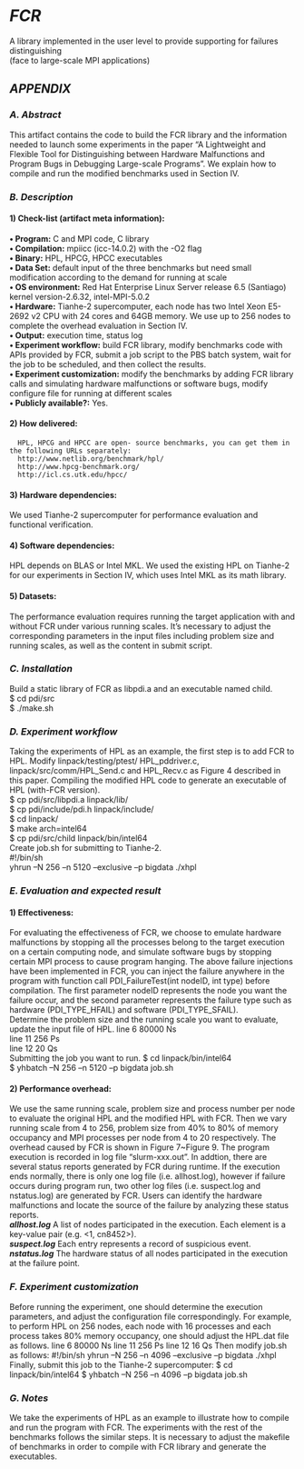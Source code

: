 # ***___FCR___***
A library implemented in the user level to provide supporting for failures distinguishing  
(face to large-scale MPI applications)   
## ***___APPENDIX___***    
### **___A. Abstract___**     
This artifact contains the code to build the FCR library and the information needed to launch some experiments in the paper “A Lightweight and Flexible Tool for Distinguishing between Hardware Malfunctions and Program Bugs in Debugging Large-scale Programs”. We explain how to compile and run the modified benchmarks used in Section IV.
### **___B. Description___**
#### **1)	Check-list (artifact meta information):**    
**•	Program:** C and MPI code, C library    
**•	Compilation:** mpiicc (icc-14.0.2) with the -O2 flag    
**•	Binary:** HPL, HPCG, HPCC executables   
**•	Data Set:** default input of the three benchmarks but need small modification according to the demand for running at scale     
**•	OS environment:** Red Hat Enterprise Linux Server release 6.5 (Santiago) kernel version-2.6.32, intel-MPI-5.0.2     
**•	Hardware:** Tianhe-2 supercomputer, each node has  two Intel Xeon E5-2692 v2 CPU with 24 cores and 64GB memory. We use up to 256 nodes to complete the overhead evaluation in Section IV.    
**•	Output:** 	execution time, status log    
**•	Experiment workflow:** build FCR library, modify benchmarks code with APIs provided by FCR, submit a job script to the PBS batch system, wait for the job to be scheduled, and then collect the results.      
**•	Experiment customization:** modify the benchmarks by adding FCR library calls and simulating hardware malfunctions or software bugs, modify configure file for running at different scales    
**•	Publicly available?:** Yes.   

#### **2)	How delivered:**    
      HPL, HPCG and HPCC are open- source benchmarks, you can get them in the following URLs separately: 
      http://www.netlib.org/benchmark/hpl/    
      http://www.hpcg-benchmark.org/        
      http://icl.cs.utk.edu/hpcc/   
#### **3)  Hardware dependencies:**     
We used Tianhe-2 supercomputer for performance evaluation and functional verification.      
#### **4)  Software dependencies:**
HPL depends on BLAS or Intel MKL. We used the existing HPL on Tianhe-2 for our experiments in Section IV, which uses Intel MKL as its math library.
#### **5)  Datasets:**
The performance evaluation requires running the target application with and without FCR under various running scales. It’s necessary to adjust the corresponding parameters in the input files including problem size and running scales, as well as the content in submit script.
### **___C. Installation___**     
Build a static library of FCR as libpdi.a and an executable named child.    
      $ cd pdi/src    
      $ ./make.sh 
### **___D. Experiment workflow___**
Taking the experiments of HPL as an example, the first step is to add FCR to HPL. Modify linpack/testing/ptest/ HPL_pddriver.c, linpack/src/comm/HPL_Send.c and HPL_Recv.c as Figure 4 described in this paper. Compiling the modified HPL code to generate an executable of HPL (with-FCR version).      
      $ cp pdi/src/libpdi.a     linpack/lib/     
      $ cp pdi/include/pdi.h    linpack/include/    
      $ cd linpack/     
      $ make arch=intel64     
      $ cp pdi/src/child    linpack/bin/intel64    
Create job.sh for submitting to Tianhe-2.     
      #!/bin/sh     
      yhrun –N 256 –n 5120 –exclusive –p bigdata ./xhpl      
### **___E. Evaluation and expected result___**
#### **1) Effectiveness:**      
For evaluating the effectiveness of FCR, we choose to emulate hardware malfunctions by stopping all the processes belong to the target execution on a certain computing node, and simulate software bugs by stopping certain MPI process to cause program hanging. The above failure injections have been implemented in FCR, you can inject the failure anywhere in the program with function call PDI_FailureTest(int nodeID, int type) before compilation. The first parameter nodeID represents the node you want the failure occur, and the second parameter represents the failure type such as hardware (PDI_TYPE_HFAIL) and software (PDI_TYPE_SFAIL).      
Determine the problem size and the running scale you want to evaluate, update the input file of HPL.
      line 6    80000    Ns    
      line 11   256       Ps      
      line 12    20        Qs      
Submitting the job you want to run.
      $ cd linpack/bin/intel64      
      $ yhbatch –N 256 –n 5120 –p bigdata job.sh     
#### **2) Performance overhead:**
We use the same running scale, problem size and process number per node to evaluate the original HPL and the modified HPL with FCR. Then we vary running scale from 4 to 256, problem size from 40% to 80% of memory occupancy and MPI processes per node from 4 to 20 respectively. The overhead caused by FCR is shown in Figure 7~Figure 9. The program execution is recorded in log file “slurm-xxx.out”. In addtion, there are several status reports generated by FCR during runtime. If the execution ends normally, there is only one log file (i.e. allhost.log), however if failure occurs during program run, two other log files (i.e. suspect.log and nstatus.log) are generated by FCR. Users can identify the hardware malfunctions and locate the source of the failure by analyzing these status reports.     
      *___allhost.log___*	A list of nodes participated in the execution. Each element is a key-value pair (e.g. <1, cn8452>).     
      *___suspect.log___*	Each entry represents a record of suspicious event.     
      *___nstatus.log___*	The hardware status of all nodes participated in the execution at the failure point.     
### **___F. Experiment customization___**     
Before running the experiment, one should determine the execution parameters, and adjust the configuration file correspondingly. For example, to perform HPL on 256 nodes, each node with 16 processes and each process takes 80% memory occupancy, one should adjust the HPL.dat file as follows.
      line 6    80000    Ns
      line 11   256       Ps
      line 12    16        Qs
Then modify job.sh as follows:
      #!/bin/sh
      yhrun –N 256 –n 4096 –exclusive –p bigdata ./xhpl
Finally, submit this job to the Tianhe-2 supercomputer:
      $ cd linpack/bin/intel64
      $ yhbatch –N 256 –n 4096 –p bigdata job.sh
### **___G. Notes___**
We take the experiments of HPL as an example to illustrate how to compile and run the program with FCR. The experiments with the rest of the benchmarks follows the similar steps. It is necessary to adjust the makefile of benchmarks in order to compile with FCR library and generate the executables.








      
      






      
      

      








